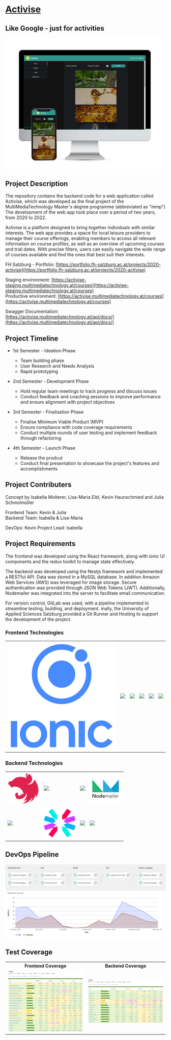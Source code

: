 # [Activise](https://portfolio.fh-salzburg.ac.at/projects/2020-activise/)
## Like Google - just for activities

<img src='docs/activise-app.png'>

## Project Description

The repository contains the backend code for a web application called Activise, which was developed as the final project of the MultiMediaTechnology Master's degree programme (abbreviated as "mmp")
The development of the web app took place over a period of two years, from 2020 to 2022.

Activise is a platform designed to bring together individuals with similar interests. The web app provides a space for local leisure providers to manage their course offerings, enabling members to access all relevant information on course profiles, as well as an overview of upcoming courses and trial dates. With precise filters, users can easily navigate the wide range of courses available and find the ones that best suit their interests.

FH Salzburg - Portfolio: [https://portfolio.fh-salzburg.ac.at/projects/2020-activise](https://portfolio.fh-salzburg.ac.at/projects/2020-activise)

Staging environment: [https://activise-staging.multimediatechnology.at/courses](https://activise-staging.multimediatechnology.at/courses)  
Productive environment: [https://activise.multimediatechnology.at/courses](https://activise.multimediatechnology.at/courses)

Swagger Documentation: [https://activise.multimediatechnology.at/api/docs/](https://activise.multimediatechnology.at/api/docs/)



## Project Timeline

* 1st Semester - Ideation Phase
    - Team building phase
    - User Research and Needs Analysis
    - Rapid prototyping

* 2nd Semester - Development Phase
    - Hold regular team meetings to track progress and discuss issues
    - Conduct feedback and coaching sessions to improve performance and ensure alignment with project objectives

* 3rd Semester - Finalisation Phase
    - Finalise Minimum Viable Product (MVP)
    - Ensure compliance with code coverage requirements
    - Conduct multiple rounds of user testing and implement feedback through refactoring

* 4th Semester - Launch Phase
    - Release the prodcut
    - Conduct final presentation to showcase the project's features and accomplishments



## Project Contributers
Concept by Isabella Molterer, Lisa-Maria Eibl, Kevin Haunschmied and Julia Schmolmüller

Frontend Team: Kevin & Julia  
Backend Team: Isabella & Lisa-Maria

DevOps: Kevin
Project Lead: Isabella



## Project Requirements

The frontend was developed using the React framework, along with ionic UI components and the redux toolkit to manage state effectively.

The backend was developed using the Nestjs framework and implemented a RESTful API. 
Data was stored in a MySQL database. In addition Amazon Web Services (AWS) was leveraged for image storage.
Secure authentication was provided through JSON Web Tokens (JWT). Additionally, Nodemailer was integrated into the server to facilitate email communication.

For version control, GitLab was used, with a pipeline implemented to streamline testing, building, and deployment. 
inally, the University of Applied Sciences Salzburg provided a Git Runner and Hosting to support the development of the project.



### Frontend Technologies

<table>
  <tr>
    <td style="border:none;"><img src='docs/ionic-logo.png'></td>
    <td style="border:none;"><img src='https://user-images.githubusercontent.com/25181517/183897015-94a058a6-b86e-4e42-a37f-bf92061753e5.png'></td>
    <td style="border:none;"><img src='https://user-images.githubusercontent.com/25181517/187896150-cc1dcb12-d490-445c-8e4d-1275cd2388d6.png'></td>
    <td style="border:none;"><img src="https://user-images.githubusercontent.com/25181517/183890598-19a0ac2d-e88a-4005-a8df-1ee36782fde1.png"></td>
    <td style="border:none;"><img src='https://user-images.githubusercontent.com/25181517/187955005-f4ca6f1a-e727-497b-b81b-93fb9726268e.png'></td>
    <td style="border:none;"><img src='https://user-images.githubusercontent.com/68279555/200387386-276c709f-380b-46cc-81fd-f292985927a8.png'></td>
  </tr>
 </table>

### Backend Technologies

<table>
  <tr>
    <td style="border:none;"><img width="100px" src='docs/nestjs-logo.svg'></td>
    <td style="border:none;"><img width="100px" src='https://user-images.githubusercontent.com/25181517/192107858-fe19f043-c502-4009-8c47-476fc89718ad.png'></td>
    <td style="border:none;"><img width="100px" src='https://user-images.githubusercontent.com/25181517/183568594-85e280a7-0d7e-4d1a-9028-c8c2209e073c.png'></td>
    <td style="border:none;"><img width="100px" src='docs/nodemailer-logo.png'></td>
  </tr>
  <tr>
    <td style="border:none;"><img width="100px" src='https://user-images.githubusercontent.com/25181517/183896128-ec99105a-ec1a-4d85-b08b-1aa1620b2046.png'></td>
    <td style="border:none;"><img width="100px" src='docs/jwt-logo.svg'></td>
    <td style="border:none;"><img width="100px" src='https://user-images.githubusercontent.com/25181517/183896132-54262f2e-6d98-41e3-8888-e40ab5a17326.png'></td>
    <td style="border:none;"><img width="100px" src='https://user-images.githubusercontent.com/25181517/187955005-f4ca6f1a-e727-497b-b81b-93fb9726268e.png'></td>
  </tr>
 </table>



## DevOps Pipeline

<img src='docs/pipeline.PNG'>



## Test Coverage

<table>
    <tr>
        <th style="border:none;">Frontend Coverage</th>
        <th style="border:none;">Backend Coverage</th>
    </tr>
    <tr>
        <td style="border:none;"><img src='docs/coverage-frontend.png'></td>
        <td style="border:none;"><img src='docs/coverage-backend.png'></td>
    </tr>
 </table>
